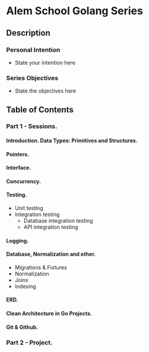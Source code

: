 # Alem School Golang Series

## Description

### Personal Intention
- State your intention here

### Series Objectives
- State the objectives here

## Table of Contents
### Part 1 - Sessions.
#### Introduction. Data Types: Primitives and Structures.

#### Pointers.

#### Interface.

#### Concurrency.

#### Testing.
- Unit testing
- Integration testing
  - Database integration testing
  - API integration testing

#### Logging.

#### Database, Normalization and other.
- Migrations & Fixtures
- Normalization
- Joins
- Indexing

#### ERD.

#### Clean Architecture in Go Projects.

#### Git & Github.

### Part 2 - Project.
